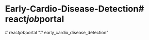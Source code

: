 # Early-Cardio-Disease-Detection#   r e a c t _ j o b _ p o r t a l  
 #   r e a c t _ j o b _ p o r t a l  
 "# early_cardio_disease_detection" 
